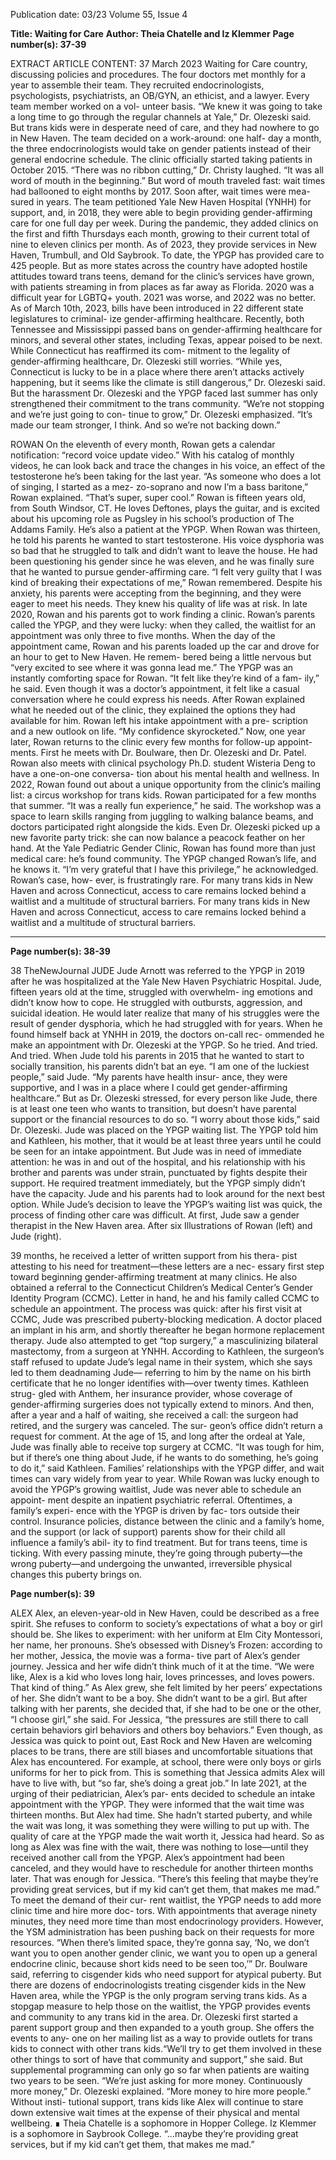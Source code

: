 Publication date: 03/23
Volume 55, Issue 4

**Title: Waiting for Care**
**Author: Theia Chatelle and Iz Klemmer**
**Page number(s): 37-39**

EXTRACT ARTICLE CONTENT:
37
March 2023
Waiting for Care
country, discussing policies and procedures. The four doctors 
met monthly for a year to assemble their team. They recruited 
endocrinologists, psychologists, psychiatrists, an OB­/­GYN, an 
ethicist, and a lawyer. Every team member worked on a vol-
unteer basis. 
“We knew it was going to take a long time to go through 
the regular channels at Yale,” Dr. Olezeski said. But trans kids 
were in desperate need of care, and they had nowhere to go in 
New Haven. The team decided on a work-around: one half-
day a month, the three endocrinologists would take on gender 
patients instead of their general endocrine schedule. The clinic 
officially started taking patients in October 2015. “There was 
no ribbon cutting,” Dr. Christy laughed. “It was all word of 
mouth in the beginning.” 
But word of mouth traveled fast: wait times had ballooned 
to eight months by 2017. Soon after, wait times were mea-
sured in years. The team petitioned Yale New Haven Hospital 
(YNHH) for support, and, in 2018, they were able to begin 
providing gender-affirming care for one full day per week. 
During the pandemic, they added clinics on the first and fifth 
Thursdays each month, growing 
to their current total of nine to 
eleven clinics per month. As of 
2023, they provide services in 
New Haven, Trumbull, and Old 
Saybrook. To date, the YPGP has 
provided care to 425 people. But 
as more states across the country 
have adopted hostile attitudes 
toward trans teens, demand for 
the clinic’s services have grown, 
with patients streaming in from 
places as far away as Florida.
2020 was a difficult year for 
LGBTQ+ youth. 2021 was worse, 
and 2022 was no better. As of 
March 10th, 2023, bills have 
been introduced in 22 different 
state legislatures to criminal-
ize gender-affirming healthcare. 
Recently, both Tennessee and 
Mississippi passed bans on gender-affirming healthcare 
for minors, and several other states, including Texas, appear 
poised to be next. While Connecticut has reaffirmed its com-
mitment to the legality of gender-affirming healthcare, Dr. 
Olezeski still worries. “While yes, Connecticut is lucky to be 
in a place where there aren’t attacks actively happening, but it 
seems like the climate is still dangerous,” Dr. Olezeski said. 
But the harassment Dr. Olezeski and the YPGP faced last 
summer has only strengthened their commitment to the trans 
community. “We’re not stopping and we’re just going to con-
tinue to grow,” Dr. Olezeski emphasized. “It’s made our team 
stronger, I think. And so we’re not backing down.”


ROWAN
On the eleventh of every month, Rowan gets a calendar 
notification: “record voice update video.” With his catalog of 
monthly videos, he can look back and trace the changes in his 
voice, an effect of the testosterone he’s been taking for the last 
year. “As someone who does a lot of singing, I started as a mez-
zo-soprano and now I’m a bass baritone,” Rowan explained. 
“That’s super, super cool.” 
Rowan is fifteen years old, from South Windsor, CT. He 
loves Deftones, plays the guitar, and is excited about his 
upcoming role as Pugsley in his school’s production of The 
Addams Family. He’s also a patient at the YPGP.
When Rowan was thirteen, he told his parents he wanted 
to start testosterone. His voice dysphoria was so bad that he 
struggled to talk and didn’t want to leave the house. He had 
been questioning his gender since he was eleven, and he was 
finally sure that he wanted to pursue gender-affirming care. “I 
felt very guilty that I was kind of breaking their expectations 
of me,” Rowan remembered. Despite his anxiety, his parents 
were accepting from the beginning, and they were eager to 
meet his needs. They knew his quality of life was at risk.
In late 2020, Rowan and his parents got to work finding 
a clinic. Rowan’s parents called the YPGP, and they were lucky: 
when they called, the waitlist for an appointment was only 
three to five months. When the day of the appointment came, 
Rowan and his parents loaded up 
the car and drove for an hour to 
get to New Haven. He remem-
bered being a little nervous but 
“very excited to see where it was 
gonna lead me.” 
The YPGP was an instantly 
comforting space for Rowan. “It 
felt like they’re kind of a fam-
ily,” he said. Even though it 
was a doctor’s appointment, it 
felt like a casual conversation 
where he could express his needs. 
After Rowan explained what he 
needed out of the clinic, they 
explained the options they had 
available for him. Rowan left his 
intake appointment with a pre-
scription and a new outlook on 
life. “My confidence skyrocketed.”
Now, one year later, Rowan 
returns to the clinic every few months for follow-up appoint-
ments. First he meets with Dr. Boulware, then Dr. Olezeski 
and Dr. Patel. Rowan also meets with clinical psychology 
Ph.D. student Wisteria Deng to have a one-on-one conversa-
tion about his mental health and wellness. 
In 2022, Rowan found out about a unique opportunity 
from the clinic’s mailing list: a circus workshop for trans kids. 
Rowan participated for a few months that summer. “It was a 
really fun experience,” he said. The workshop was a space to 
learn skills ranging from juggling to walking balance beams, 
and doctors participated right alongside the kids. Even Dr. 
Olezeski picked up a new favorite party trick: she can now 
balance a peacock feather on her hand. 
At the Yale Pediatric Gender Clinic, Rowan has found 
more than just medical care: he’s found community. The YPGP 
changed Rowan’s life, and he knows it. “I’m very grateful that 
I have this privilege,” he acknowledged. Rowan’s case, how-
ever, is frustratingly rare. For many trans kids in New Haven 
and across Connecticut, access to care remains locked behind 
a waitlist and a multitude of structural barriers.
For many trans kids 
in New Haven and 
across Connecticut, 
access to care 
remains locked 
behind a waitlist 
and a multitude of 
structural barriers.


---

**Page number(s): 38-39**

38
TheNewJournal
JUDE
Jude Arnott was referred to the YPGP in 2019 after he 
was hospitalized at the Yale New Haven Psychiatric Hospital. 
Jude, fifteen years old at the time, struggled with overwhelm-
ing emotions and didn’t know how to cope. He struggled with 
outbursts, aggression, and suicidal ideation. He would later 
realize that many of his struggles were the result of gender 
dysphoria, which he had struggled with for years. When he 
found himself back at YNHH in 2019, the doctors on-call rec-
ommended he make an appointment with Dr. Olezeski at the 
YPGP. So he tried. And tried. And tried.
When Jude told his parents in 2015 that he wanted to start 
to socially transition, his parents didn’t bat an eye. “I am one of 
the luckiest people,” said Jude. “My parents have health insur-
ance, they were supportive, and I was in a place where I could 
get gender-affirming healthcare.” But as Dr. Olezeski stressed, 
for every person like Jude, there is at least one teen who wants 
to transition, but doesn’t have parental support or the financial 
resources to do so. “I worry about those kids,” said Dr. Olezeski.
Jude was placed on the YPGP waiting list. The YPGP told 
him and Kathleen, his mother, that it would be at least three 
years until he could be seen for an intake appointment. But 
Jude was in need of immediate attention: he was in and out of 
the hospital, and his relationship with his brother and parents 
was under strain, punctuated by fights despite their support. 
He required treatment immediately, but the YPGP simply didn’t 
have the capacity. Jude and his parents had to look around for 
the next best option.
While Jude’s decision to leave the YPGP’s waiting list was 
quick, the process of finding other care was difficult. At first, 
Jude saw a gender therapist in the New Haven area. After six 
Illustrations of Rowan (left) 
and Jude (right).



39
months, he received a letter of written support from his thera-
pist attesting to his need for treatment—these letters are a nec-
essary first step toward beginning gender-affirming treatment 
at many clinics. He also obtained a referral to the Connecticut 
Children’s Medical Center’s Gender Identity Program (CCMC). 
Letter in hand, he and his family called CCMC to schedule an 
appointment. The process was quick: after his first visit at CCMC, 
Jude was prescribed puberty-blocking medication. A doctor 
placed an implant in his arm, and shortly thereafter he began 
hormone replacement therapy. 
Jude also attempted to get “top surgery,” a masculinizing 
bilateral mastectomy, from a surgeon at YNHH. According to 
Kathleen, the surgeon’s staff refused to update Jude’s legal name 
in their system, which she says led to them deadnaming Jude—
referring to him by the name on his birth certificate that he 
no longer identifies with—over twenty times. Kathleen strug-
gled with Anthem, her insurance provider, whose coverage of 
gender-affirming surgeries does not typically extend to minors. 
And then, after a year and a half of waiting, she received a call: 
the surgeon had retired, and the surgery was canceled.  The sur-
geon’s office didn’t return a request for comment. At the age of 15, 
and long after the ordeal at Yale, Jude was finally able to receive 
top surgery at CCMC. “It was tough for 
him, but if there’s one thing about Jude, 
if he wants to do something, he’s going 
to do it,” said Kathleen.
Families’ relationships with the 
YPGP differ, and wait times can vary 
widely from year to year. While 
Rowan was lucky enough to avoid 
the YPGP’s growing waitlist, Jude was 
never able to schedule an appoint-
ment despite an inpatient psychiatric 
referral. Oftentimes, a family’s experi-
ence with the YPGP is driven by fac-
tors outside their control. Insurance 
policies, distance between the clinic 
and a family’s home, and the support 
(or lack of support) parents show for 
their child all influence a family’s abil-
ity to find treatment. But for trans 
teens, time is ticking. With every passing minute, they’re going 
through puberty—the wrong puberty—and undergoing the 
unwanted, irreversible physical changes this puberty brings on. 



**Page number(s): 39**

ALEX
Alex, an eleven-year-old in New Haven, could be 
described as a free spirit. She refuses to conform to society’s 
expectations of what a boy or girl should be. She likes to 
experiment: with her uniform at Elm City Montessori, her 
name, her pronouns. She’s obsessed with Disney’s Frozen: 
according to her mother, Jessica, the movie was a forma-
tive part of Alex’s gender journey. Jessica and her wife didn’t 
think much of it at the time. “We were like, Alex is a kid who 
loves long hair, loves princesses, and loves powers. That kind 
of thing.”
As Alex grew, she felt limited by her peers’ expectations of 
her. She didn’t want to be a boy. She didn’t want to be a girl. 
But after talking with her parents, she decided that, if she had 
to be one or the other, “I choose girl,” she said. For Jessica, “the 
pressures are still there to call certain behaviors girl behaviors 
and others boy behaviors.” Even though, as Jessica was quick to 
point out, East Rock and New Haven are welcoming places to 
be trans, there are still biases and uncomfortable situations that 
Alex has encountered. For example, at school, there were only 
boys or girls uniforms for her to pick from. This is something 
that Jessica admits Alex will have to live with, but “so far, she’s 
doing a great job.” 
In late 2021, at the urging of their pediatrician, Alex’s par-
ents decided to schedule an intake appointment with the YPGP. 
They were informed that the wait time was thirteen months. 
But Alex had time. She hadn’t started puberty, and while the 
wait was long, it was something they were willing to put up 
with. The quality of care at the YPGP made the wait worth it, 
Jessica had heard. So as long as Alex was fine with the wait, 
there was nothing to lose—until they received another call 
from the YPGP. Alex’s appointment had been canceled, and 
they would have to reschedule for another thirteen months 
later. That was enough for Jessica. “There’s this feeling that 
maybe they’re providing great services, but if my kid can’t get 
them, that makes me mad.”
To meet the demand of their cur-
rent waitlist, the YPGP needs to add 
more clinic time and hire more doc-
tors. With appointments that average 
ninety minutes, they need more time 
than most endocrinology providers. 
However, the YSM administration has 
been pushing back on their requests for 
more resources. “When there’s limited 
space, they’re gonna say, ‘No, we don’t 
want you to open another gender clinic, 
we want you to open up a general 
endocrine clinic, because short kids 
need to be seen too,’” Dr. Boulware 
said, referring to cisgender kids who 
need support for atypical puberty. But 
there are dozens of endocrinologists 
treating cisgender kids in the New 
Haven area, while the YPGP is the only 
program serving trans kids.
As a stopgap measure to help those on the waitlist, the 
YPGP provides events and community to any trans kid in the 
area. Dr. Olezeski first started a parent support group and 
then expanded to a youth group. She offers the events to any-
one on her mailing list as a way to provide outlets for trans 
kids to connect with other trans kids.“We’ll try to get them 
involved in these other things to sort of have that community 
and support,” she said.
But supplemental programming can only go so far when 
patients are waiting two years to be seen. “We’re just asking 
for more money. Continuously more money,” Dr. Olezeski 
explained. “More money to hire more people.” Without insti-
tutional support, trans kids like Alex will continue to stare 
down extensive wait times at the expense of their physical and 
mental wellbeing. ∎
Theia Chatelle is a sophomore in Hopper College. Iz Klemmer 
is a sophomore in Saybrook College.
“...maybe they’re 
providing great 
services, but 
if my kid can’t 
get them, that 
makes me mad.”